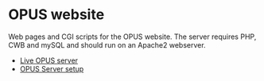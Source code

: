 
# OPUS website

Web pages and CGI scripts for the OPUS website.
The server requires PHP, CWB and mySQL and should run on an Apache2 webserver.


* [Live OPUS server](https://opus.nlpl.eu)
* [OPUS Server setup](INSTALL.md)


